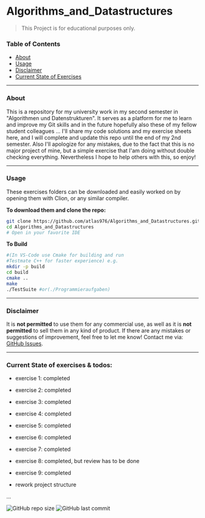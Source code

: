 # Algorithms_and_Datastructures

> This Project is for educational purposes only.


### Table of Contents
- [About](#about)
- [Usage](#usage)
- [Disclaimer](#disclaimer)
- [Current State of Exercises](#current-state-of-excercises--todos)


---

### About
This is a repository for my university work in my second semester in "Algorithmen und Datenstrukturen".
It serves as a platform for me to learn and improve my Git skills and in the future hopefully also these of my fellow student colleagues ...
I'll share my code solutions and my exercise sheets here, and I will complete and update this repo until the end of my 2nd semester.
Also I'll apologize for any mistakes, due to the fact that this is no major project of mine, but a simple exercise that I'am doing without double checking everything.
Nevertheless I hope to help others with this, so enjoy!

---

### Usage
These exercises folders can be downloaded and easily worked on by opening them with Clion, or any similar compiler.

**To download them and clone the repo:**

```sh
git clone https://github.com/atlas976/Algorithms_and_Datastructures.git
cd Algorithms_and_Datastructures
# Open in your favorite IDE
```

**To Build**

```sh
#(In VS-Code use Cmake for building and run 
#Testmate C++ for faster experience) e.g.
mkdir -p build
cd build
cmake ..
make
./TestSuite #or(./Programmieraufgaben)
```
---

### Disclaimer
It is **not permitted** to use them for any commercial use, as well as it is **not permitted** to sell them in any kind of product. If there are any mistakes or suggestions of improvement, feel free to let me know! Contact me via: [GitHub Issues](https://github.com/atlas976/Algorithms_and_Datastructures/issues). 


---

### Current State of exercises & todos: 

- exercise 1: completed
- exercise 2: completed
- exercise 3: completed
- exercise 4: completed
- exercise 5: completed
- exercise 6: completed
- exercise 7: completed
- exercise 8: completed, but review has to be done
- exercise 9: completed


- rework project structure

...

![GitHub repo size](https://img.shields.io/github/repo-size/atlas976/Algorithms_and_Datastructures)
![GitHub last commit](https://img.shields.io/github/last-commit/atlas976/Algorithms_and_Datastructures)

